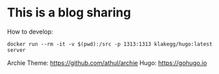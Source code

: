 # This is a blog sharing
How to develop:

```
docker run --rm -it -v $(pwd):/src -p 1313:1313 klakegg/hugo:latest server
```

Archie Theme: https://github.com/athul/archie
Hugo: https://gohugo.io
